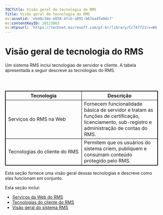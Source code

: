 ```yaml
---
TOCTitle: Visão geral de tecnologia do RMS
Title: Visão geral de tecnologia do RMS
ms:assetid: 'eb48c3de-e038-4fcb-a091-b67ea4fe0dc7'
ms:contentKeyID: 18123863
ms:mtpsurl: 'https://technet.microsoft.com/pt-br/library/Cc747721(v=WS.10)'
---
```


Visão geral de tecnologia do RMS
================================

Um sistema RMS inclui tecnologias de servidor e cliente. A tabela apresentada a seguir descreve as tecnologias do RMS.

###  

 
<table style="border:1px solid black;">
<colgroup>
<col width="50%" />
<col width="50%" />
</colgroup>
<thead>
<tr class="header">
<th style="border:1px solid black;" >Tecnologia</th>
<th style="border:1px solid black;" >Descrição</th>
</tr>
</thead>
<tbody>
<tr class="odd">
<td style="border:1px solid black;">Serviços do RMS na Web</td>
<td style="border:1px solid black;">Fornecem funcionalidade básica de servidor e tratam as funções de certificação, licenciamento, sub-registro e administração de contas do RMS.</td>
</tr>
<tr class="even">
<td style="border:1px solid black;">Tecnologias do cliente do RMS</td>
<td style="border:1px solid black;">Permitem que os usuários do sistema criem, publiquem e consumam conteúdo protegido pelo RMS.</td>
</tr>
</tbody>
</table>
  
Esta seção fornece uma visão geral dessas tecnologias e descreve como elas funcionam em conjunto.
  
Esta seção inclui:
  
-   [Serviços da Web do RMS](https://technet.microsoft.com/ed8dbb2e-0590-4502-afc4-54f66b96d515)  
-   [Tecnologias do cliente do RMS](https://technet.microsoft.com/6980468a-fc8c-489b-966f-2921ec268e74)  
-   [Visão geral do sistema RMS](https://technet.microsoft.com/cbd14635-e17e-42b8-9fd8-6fdce42ffe07)
